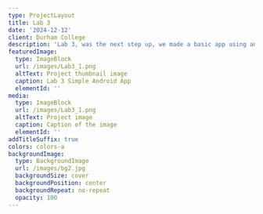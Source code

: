 ```yaml
---
type: ProjectLayout
title: Lab 3
date: '2024-12-12'
client: Durham College
description: 'Lab 3, was the next step up, we made a basic app using android studio and XML.'
featuredImage:
  type: ImageBlock
  url: /images/Lab3_1.png
  altText: Project thumbnail image
  caption: Lab 3 Simple Android App
  elementId: ''
media:
  type: ImageBlock
  url: /images/Lab3_1.png
  altText: Project image
  caption: Caption of the image
  elementId: ''
addTitleSuffix: true
colors: colors-a
backgroundImage:
  type: BackgroundImage
  url: /images/bg2.jpg
  backgroundSize: cover
  backgroundPosition: center
  backgroundRepeat: no-repeat
  opacity: 100
---
```

